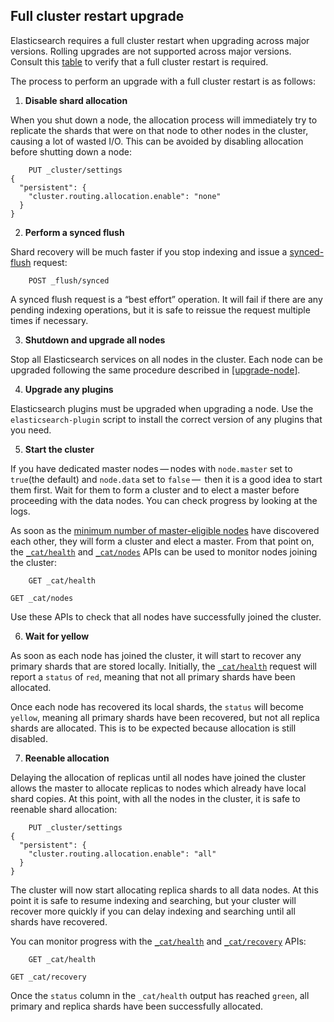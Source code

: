 ## Full cluster restart upgrade

Elasticsearch requires a full cluster restart when upgrading across major versions. Rolling upgrades are not supported across major versions. Consult this [table](setup-upgrade.html "Upgrading Elasticsearch") to verify that a full cluster restart is required.

The process to perform an upgrade with a full cluster restart is as follows:

  1. **Disable shard allocation**

When you shut down a node, the allocation process will immediately try to replicate the shards that were on that node to other nodes in the cluster, causing a lot of wasted I/O. This can be avoided by disabling allocation before shutting down a node:
    
        PUT _cluster/settings
    {
      "persistent": {
        "cluster.routing.allocation.enable": "none"
      }
    }

  2. **Perform a synced flush**

Shard recovery will be much faster if you stop indexing and issue a [synced-flush](indices-synced-flush.html "Synced Flush") request:
    
        POST _flush/synced

A synced flush request is a “best effort” operation. It will fail if there are any pending indexing operations, but it is safe to reissue the request multiple times if necessary.

  3. **Shutdown and upgrade all nodes**

Stop all Elasticsearch services on all nodes in the cluster. Each node can be upgraded following the same procedure described in [[upgrade-node]](rolling-upgrades.html#upgrade-node).

  4. **Upgrade any plugins**

Elasticsearch plugins must be upgraded when upgrading a node. Use the `elasticsearch-plugin` script to install the correct version of any plugins that you need.

  5. **Start the cluster**

If you have dedicated master nodes — nodes with `node.master` set to `true`(the default) and `node.data` set to `false` —  then it is a good idea to start them first. Wait for them to form a cluster and to elect a master before proceeding with the data nodes. You can check progress by looking at the logs.

As soon as the [minimum number of master-eligible nodes](modules-discovery-zen.html#master-election "Master Electionedit") have discovered each other, they will form a cluster and elect a master. From that point on, the [`_cat/health`](cat-health.html "cat health") and [`_cat/nodes`](cat-nodes.html "cat nodes") APIs can be used to monitor nodes joining the cluster:
    
        GET _cat/health
    
    GET _cat/nodes

Use these APIs to check that all nodes have successfully joined the cluster.

  6. **Wait for yellow**

As soon as each node has joined the cluster, it will start to recover any primary shards that are stored locally. Initially, the [`_cat/health`](cat-health.html "cat health") request will report a `status` of `red`, meaning that not all primary shards have been allocated.

Once each node has recovered its local shards, the `status` will become `yellow`, meaning all primary shards have been recovered, but not all replica shards are allocated. This is to be expected because allocation is still disabled.

  7. **Reenable allocation**

Delaying the allocation of replicas until all nodes have joined the cluster allows the master to allocate replicas to nodes which already have local shard copies. At this point, with all the nodes in the cluster, it is safe to reenable shard allocation:
    
        PUT _cluster/settings
    {
      "persistent": {
        "cluster.routing.allocation.enable": "all"
      }
    }

The cluster will now start allocating replica shards to all data nodes. At this point it is safe to resume indexing and searching, but your cluster will recover more quickly if you can delay indexing and searching until all shards have recovered.

You can monitor progress with the [`_cat/health`](cat-health.html "cat health") and [`_cat/recovery`](cat-recovery.html "cat recovery") APIs:
    
        GET _cat/health
    
    GET _cat/recovery

Once the `status` column in the `_cat/health` output has reached `green`, all primary and replica shards have been successfully allocated.



